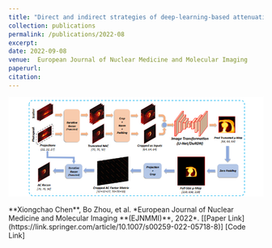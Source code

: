 ```yaml
---
title: "Direct and indirect strategies of deep-learning-based attenuation correction for general purpose and dedicated cardiac SPECT"
collection: publications
permalink: /publications/2022-08
excerpt: 
date: 2022-09-08
venue:  European Journal of Nuclear Medicine and Molecular Imaging
paperurl:  
citation: 
---
```

<p align="center">
  <img width="800" src="../figures/2022-EJNMMI-Chen.png">
</p>
**Xiongchao Chen**, Bo Zhou, et al. *European Journal of Nuclear Medicine and Molecular Imaging **(EJNMMI)**, 2022*.  
[[Paper Link](https://link.springer.com/article/10.1007/s00259-022-05718-8)] [Code Link]

